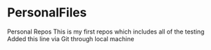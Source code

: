 # PersonalFiles
Personal Repos
This is my first repos which includes all of the testing
Added this line via Git through local machine
